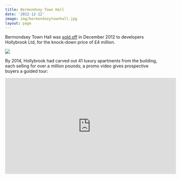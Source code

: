 ```yaml
---
title: Bermondsey Town Hall 
date: '2012-12-12'
image: img/bermondseytownhall.jpg
layout: page
---
```

Bermondsey Town Hall was [sold off](https://crappistmartin.github.io/images/LR_bermondseytownhall.pdf) in December 2012 to developers Hollybrook Ltd, for the knock-down price of £4 million. 

![](https://crappistmartin.github.io/images/LR_bermondseytownhall.png) 

By 2014, Hollybrook had carved out 41 luxury apartments from the building, each selling for over a million pounds; a promo video gives prospective buyers a guided tour:

<iframe width="560" height="315" src="https://www.youtube.com/embed/CKo8KxiJSdI" align="center" frameborder="0" allowfullscreen></iframe>


